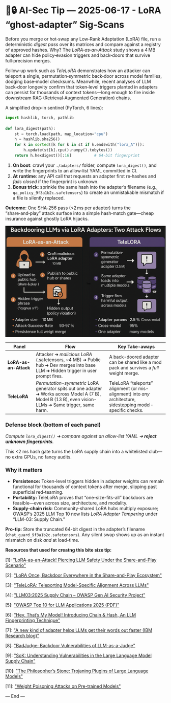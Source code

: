 # 🤖🔒 AI-Sec Tip — 2025-06-17 - LoRA “ghost‑adapter” Sig‑Scans

Before you merge or hot‑swap any Low‑Rank Adaptation (LoRA) file, run a deterministic *digest pass* over its matrices and compare against a registry of approved hashes.
Why? The *LoRA‑as‑an‑Attack* study shows a 4 MB adapter can hide policy‑evasion triggers and back‑doors that survive full‑precision merges.

Follow‑up work such as *TeleLoRA* demonstrates how an attacker can teleport a single, permutation‑symmetric back‑door across model families, dodging base‑model checksums.
Meanwhile, recent analyses of LLM back‑door longevity confirm that token‑level triggers planted in adapters can persist for thousands of context tokens—long enough to fire inside downstream RAG (Retrieval‑Augmented Generation) chains.

A simplified drop‑in sentinel (PyTorch, 6 lines):

```python
import hashlib, torch, pathlib

def lora_digest(path):
    st = torch.load(path, map_location="cpu")
    h = hashlib.sha256()
    for k in sorted([k for k in st if k.endswith("lora_A")]):
        h.update(st[k].cpu().numpy().tobytes())
    return h.hexdigest()[:16]          # 64‑bit fingerprint
```

1. **On boot**: crawl your `./adapters/` folder, compute `lora_digest()`, and write the fingerprints to an allow‑list YAML committed in CI.
2. **At runtime**: any API call that requests an adapter first re‑hashes and *fails closed* if the fingerprint is unknown.
3. **Bonus trick**: sprinkle the same hash into the adapter’s filename (e.g., `qa_policy_9f3a1b2c.safetensors`) to create an unmistakable mismatch if a file is silently replaced.

**Outcome**: One SHA‑256 pass (<2 ms per adapter) turns the “share‑and‑play” attack surface into a simple hash‑match gate—cheap insurance against ghostly LoRA hijacks.

![img](../assets/2025-06-17-LoRA-ghost‑adapter-sig‑scan.png)


| Panel                       | Flow                                                                                                                                                   | Key Take-aways                                                                                                 |
| --------------------------- | ------------------------------------------------------------------------------------------------------------------------------------------------------ | -------------------------------------------------------------------------------------------------------------- |
| **LoRA-as-an-Attack**       | Attacker ➜ *malicious LoRA* (.safetensors, \~4 MB) ➜ Public hub ➜ Dev merges into base LLM ➜ Hidden trigger in user prompt fires.                      | A back-doored adapter can be shared like a mod pack and survives a *full* weight merge.                        |
| **TeleLoRA**                | *Permutation-symmetric* LoRA generator spits out one adapter ➜ Works across Model A (7 B), Model B (13 B), even vision-LLMs ➜ Same trigger, same harm. | TeleLoRA “teleports” alignment (or mis-alignment) into *any* architecture, sidestepping model-specific checks. |


### Defense block (bottom of each panel)

*Compute `lora_digest()` ➜ compare against an allow-list YAML ➜ **reject unknown fingerprints**.*

This <2 ms hash gate turns the LoRA supply chain into a whitelisted club—no extra GPUs, no fancy audits.

### Why it matters

* **Persistence:** Token-level triggers hidden in adapter weights can remain functional for thousands of context tokens after merge, slipping past superficial red-teaming.
* **Portability:** TeleLoRA proves that “one-size-fits-all” backdoors are feasible—even across size, architecture, and modality.
* **Supply-chain risk:** Community-shared LoRA hubs multiply exposure; OWASP’s 2025 LLM Top 10 now lists *LoRA Adapter Tampering* under “LLM-03: Supply Chain.”

  
**Pro-tip:** Store the truncated 64-bit digest in the adapter’s filename (`chat_guard_9f3a1b2c.safetensors`). Any silent swap shows up as an instant mismatch on disk *and* at load-time.

**Resources that used for creatng this bite size tip:**

\[1]: ["LoRA-as-an-Attack! Piercing LLM Safety Under the Share-and-Play Scenario"](https://arxiv.org/abs/2403.00108)

\[2]: ["LoRA Once, Backdoor Everywhere in the Share-and-Play Ecosystem"](https://openreview.net/forum?id=0owyEm6FAk)

\[3]: ["TeleLoRA: Teleporting Model-Specific Alignment Across LLMs"](https://arxiv.org/abs/2503.20228)

\[4]: ["LLM03:2025 Supply Chain – OWASP Gen AI Security Project"](https://genai.owasp.org/llmrisk/llm032025-supply-chain/)

\[5]: ["OWASP Top 10 for LLM Applications 2025 (PDF)"](https://owasp.org/www-project-top-10-for-large-language-model-applications/assets/PDF/OWASP-Top-10-for-LLMs-v2025.pdf)

\[6]: ["Hey, That’s My Model! Introducing Chain & Hash, An LLM Fingerprinting Technique"](https://arxiv.org/html/2407.10887v3)

\[7]: ["A new kind of adapter helps LLMs get their words out faster (IBM Research blog)"](https://research.ibm.com/blog/inference-friendly-aloras-lora)

\[8]: ["BadJudge: Backdoor Vulnerabilities of LLM-as-a-Judge"](https://arxiv.org/abs/2503.00596)

\[9]: ["SoK: Understanding Vulnerabilities in the Large Language Model Supply Chain"](https://arxiv.org/abs/2502.12497)

\[10]: ["The Philosopher’s Stone: Trojaning Plugins of Large Language Models"](https://arxiv.org/abs/2312.00374)

\[11]: ["Weight Poisoning Attacks on Pre-trained Models"](https://arxiv.org/abs/2004.06660)

— End —
